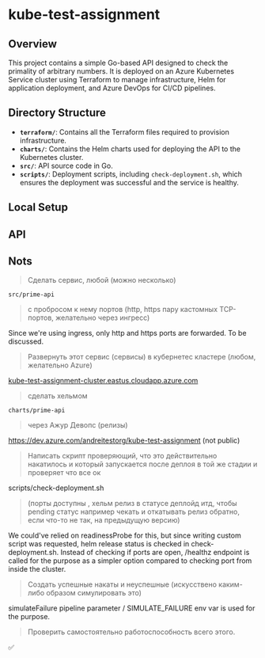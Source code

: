 # kube-test-assignment

## Overview

This project contains a simple Go-based API designed to check the primality of arbitrary numbers. It is deployed on an Azure Kubernetes Service cluster using Terraform to manage infrastructure, Helm for application deployment, and Azure DevOps for CI/CD pipelines.


## Directory Structure

- **`terraform/`**: Contains all the Terraform files required to provision infrastructure.
- **`charts/`**: Contains the Helm charts used for deploying the API to the Kubernetes cluster.
- **`src/`**: API source code in Go.
- **`scripts/`**: Deployment scripts, including `check-deployment.sh`, which ensures the deployment was successful and the service is healthy.

## Local Setup

## API

## Nots

> Сделать сервис, любой (можно несколько)

`src/prime-api`

> с пробросом к нему портов (http, https пару кастомных TCP- портов, желательно через ингресс)

Since we're using ingress, only http and https ports are forwarded. To be discussed.

> Развернуть этот сервис (сервисы) в кубернетес кластере (любом, желательно Azure)

[kube-test-assignment-cluster.eastus.cloudapp.azure.com](https://kube-test-assignment-cluster.eastus.cloudapp.azure.com/version)

> сделать хельмом

`charts/prime-api`

> через Ажур Девопс (релизы)

https://dev.azure.com/andreitestorg/kube-test-assignment (not public)

> Написать скрипт проверяющий, что это действительно накатилось и который запускается после деплоя в той же стадии и проверяет что все ок

scripts/check-deployment.sh

> (порты доступны , хельм релиз в статусе деплойд итд, чтобы pending статус например чекать и откатывать релиз обратно, если что-то не так, на предыдущую версию)

We could've relied on readinessProbe for this, but since writing custom script was requested, helm release status is checked in check-deployment.sh. Instead of checking if ports are open, /healthz endpoint is called for the purpose as a simpler option compared to checking port from inside the cluster.

> Создать успешные накаты и неуспешные (искусствено каким-либо образом симулировать это)

simulateFailure pipeline parameter / SIMULATE_FAILURE env var is used for the purpose.

> Проверить самостоятельно работоспособность всего этого.

✅ 

